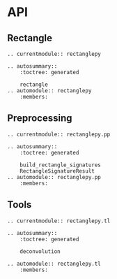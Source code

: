 # API

## Rectangle

```{eval-rst}
.. currentmodule:: rectanglepy

.. autosummary::
    :toctree: generated

    rectangle
.. automodule:: rectanglepy
    :members:
```

## Preprocessing

```{eval-rst}
.. currentmodule:: rectanglepy.pp

.. autosummary::
    :toctree: generated

    build_rectangle_signatures
    RectangleSignatureResult
.. automodule:: rectanglepy.pp
    :members:
```

## Tools

```{eval-rst}
.. currentmodule:: rectanglepy.tl

.. autosummary::
    :toctree: generated

    deconvolution

.. automodule:: rectanglepy.tl
    :members:
```
